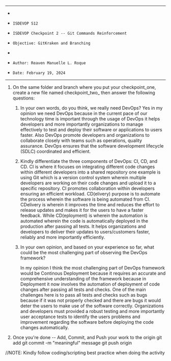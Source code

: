 **********************************************************************
*
*     ISDEVOP S12
*     ISDEVOP Checkpoint 2 -- Git Commands Reinforcement
*     Objective: GitKraken and Branching
*     
*     Author: Reaven Manuelle L. Roque
*     Date: February 19, 2024
**********************************************************************

1. On the same folder and branch where you put your checkpoint_one, create a new file named checkpoint_two_<yourSurName> then answer the following questions:
	1. In your own words, do you think, we really need DevOps?
        Yes in my opinion we need DevOps because in the current pace of our technology time is important through the usage of DevOps it helps developers and more importantly organizations to manage effectively to test and deploy their software or applications to users faster. Also DevOps promote developers and organizations to collaborate closely with teams such as operations, quality assurance. DevOps ensures that the software development lifecycle (SDLC) coordinated and efficient. 

	2. Kindly differentiate the three components of DevOps: CI, CD, and CD.
        CI is where it focuses on integrating different code changes within different developers into a shared repository one example is using Git which is a version control system wherein multiple developers are working on their code changes and upload it to a specific repository. CI promotes collaboration within developers ensuring an efficient workload. CD(elivery) purpose is to  automate the process wherein the software is being automated from CI. CDelivery is wherein it improves the time and reduces the effort to release updates and makes it for the users to have a faster feedback. While CD(eployment) is wherein the automation is automated wherein the code is automatically deployed in the production after passing all tests. It helps organizations and developers to deliver their updates to users/customers faster, reliably and more importantly efficiently. 
	3. In your own opinion, and based on your experience so far, what could be the most challenging part of observing the DevOps framework?
        
        In my opinion I think the most challenging part of DevOps framework would be Continous Deployment because it requires an accurate and comprehensive understanding of the framework because in Deployment it now involves the automation of deployment of code changes after passing all tests and checks. One of the main challenges here is to pass all tests and checks such as bugs because if it was not properly checked and there are bugs it would deter the users to make use of the software correctly. Organizations and developers must provided a robust testing and more importantly user acceptance tests to identify the users problems and improvement regarding the software before deploying the code changes automatically.

2. Once you're done -- Add, Commit, and Push your work to the origin
	git add <filename>
	git commit -m "meaningful" message
	git push origin


//NOTE: Kindly follow coding/scripting best practice when doing the activity